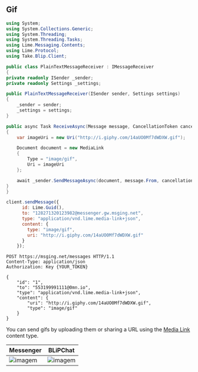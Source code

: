 ## Gif

```csharp
using System;
using System.Collections.Generic;
using System.Threading;
using System.Threading.Tasks;
using Lime.Messaging.Contents;
using Lime.Protocol;
using Take.Blip.Client;

public class PlainTextMessageReceiver : IMessageReceiver
{
private readonly ISender _sender;
private readonly Settings _settings;

public PlainTextMessageReceiver(ISender sender, Settings settings)
{
    _sender = sender;
    _settings = settings;
}

public async Task ReceiveAsync(Message message, CancellationToken cancellationToken)
{
    var imageUri = new Uri("http://i.giphy.com/14aUO0Mf7dWDXW.gif");

    Document document = new MediaLink
    {
        Type = "image/gif",
        Uri = imageUri
    };

    await _sender.SendMessageAsync(document, message.From, cancellationToken);
}
}
```

```javascript
client.sendMessage({
      id: Lime.Guid(),
      to: "128271320123982@messenger.gw.msging.net",
      type: "application/vnd.lime.media-link+json",
      content: {
        type: "image/gif",
        uri: "http://i.giphy.com/14aUO0Mf7dWDXW.gif"
      }
    });
```

```http
POST https://msging.net/messages HTTP/1.1
Content-Type: application/json
Authorization: Key {YOUR_TOKEN}

{
    "id": "1",
    "to": "553199991111@0mn.io",
    "type": "application/vnd.lime.media-link+json",
    "content": {
        "uri": "http://i.giphy.com/14aUO0Mf7dWDXW.gif",
        "type": "image/gif"
    }
}
```



You can send gifs by uploading them or sharing a URL using the [Media Link](/#media-link) content type.

| Messenger                         | BLiPChat                                   |
|-----------------------------------|--------------------------------------------|
| ![imagem](images/gif_mssngr.png) | ![imagem](images/gifBlipChat.png)           |